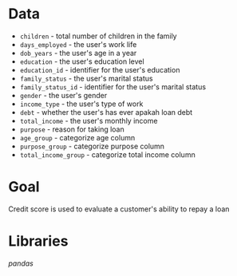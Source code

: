 # Data
- `children` - total number of children in the family
- `days_employed` - the user's work life
- `dob_years` - the user's age in a year
- `education` - the user's education level
- `education_id` - identifier for the user's education
- `family_status` - the user's marital status
- `family_status_id` - identifier for the user's marital status
- `gender` - the user's gender
- `income_type` - the user's type of work
- `debt` - whether the user's has ever apakah loan debt
- `total_income` - the user's monthly income
- `purpose` - reason for taking loan
- `age_group` - categorize age column
- `purpose_group` - categorize purpose column
- `total_income_group` - categorize total income column

# Goal
Credit score is used to evaluate a customer's ability to repay a loan

# Libraries
*pandas*
